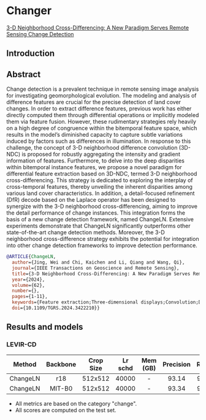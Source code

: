 # Changer

[3-D Neighborhood Cross-Differencing: A New Paradigm Serves Remote Sensing Change Detection](https://ieeexplore.ieee.org/document/10580934)

## Introduction

## Abstract
Change detection is a prevalent technique in remote sensing image analysis for investigating geomorphological evolution. The modeling and analysis of difference features are crucial for the precise detection of land cover changes. In order to extract difference features, previous work has either directly computed them through differential operations or implicitly modeled them via feature fusion. However, these rudimentary strategies rely heavily on a high degree of congruence within the bitemporal feature space, which results in the model’s diminished capacity to capture subtle variations induced by factors such as differences in illumination. In response to this challenge, the concept of 3-D neighborhood difference convolution (3D-NDC) is proposed for robustly aggregating the intensity and gradient information of features. Furthermore, to delve into the deep disparities within bitemporal instance features, we propose a novel paradigm for differential feature extraction based on 3D-NDC, termed 3-D neighborhood cross-differencing. This strategy is dedicated to exploring the interplay of cross-temporal features, thereby unveiling the inherent disparities among various land cover characteristics. In addition, a detail-focused refinement (DfR) decode based on the Laplace operator has been designed to synergize with the 3-D neighborhood cross-differencing, aiming to improve the detail performance of change instances. This integration forms the basis of a new change detection framework, named ChangeLN. Extensive experiments demonstrate that ChangeLN significantly outperforms other state-of-the-art change detection methods. Moreover, the 3-D neighborhood cross-difference strategy exhibits the potential for integration into other change detection frameworks to improve detection performance.

```bibtex
@ARTICLE{ChangeLN,
  author={Jing, Wei and Chi, Kaichen and Li, Qiang and Wang, Qi},
  journal={IEEE Transactions on Geoscience and Remote Sensing}, 
  title={3-D Neighborhood Cross-Differencing: A New Paradigm Serves Remote Sensing Change Detection}, 
  year={2024},
  volume={62},
  number={},
  pages={1-11},
  keywords={Feature extraction;Three-dimensional displays;Convolution;Decoding;Spatiotemporal phenomena;Semantics;Task analysis;3-Dneighborhood difference convolution (3D-NDC);change detection;cross-differencing;deep learning;detail-focused refinement (DfR);remote sensing image},
  doi={10.1109/TGRS.2024.3422210}}
```

## Results and models

### LEVIR-CD

|  Method   | Backbone | Crop Size | Lr schd | Mem (GB) | Precision | Recall | F1-Score |  IoU  |  
| :-------: | :------: | :-------: | :-----: | :------: | :-------: | :----: | :------: | :---: |  
| ChangeLN |   r18    |  512x512  |  40000  |    -     |   93.14   | 90.83  |  91.97   | 85.14 || 
| ChangeLN |  MIT-B0  |  512x512  |  40000  |    -     |   93.34   | 90.32  |  91.81   | 84.85 || 


- All metrics are based on the category "change".
- All scores are computed on the test set.
